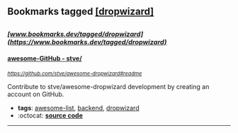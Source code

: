 ## Bookmarks tagged [[dropwizard]](https://www.bookmarks.dev?q=[dropwizard])

_<sup><sup>[www.bookmarks.dev/tagged/dropwizard](https://www.bookmarks.dev/tagged/dropwizard)</sup></sup>_
---
#### [awesome-GitHub - stve/](https://github.com/stve/awesome-dropwizard#readme)
_<sup>https://github.com/stve/awesome-dropwizard#readme</sup>_

Contribute to stve/awesome-dropwizard development by creating an account on GitHub.
* **tags**: [awesome-list](../tagged/awesome-list.md), [backend](../tagged/backend.md), [dropwizard](../tagged/dropwizard.md)
* :octocat: **[source code](https://github.com/stve/awesome-dropwizard#readme)**
---
